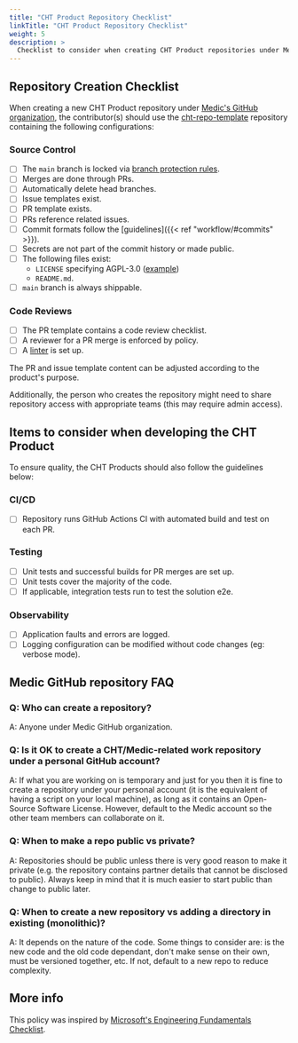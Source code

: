 ```yaml
---
title: "CHT Product Repository Checklist"
linkTitle: "CHT Product Repository Checklist"
weight: 5
description: >
  Checklist to consider when creating CHT Product repositories under Medic's GitHub organization account
---
```


## Repository Creation Checklist
When creating a new CHT Product repository under [Medic's GitHub organization](https://github.com/medic), the contributor(s) should use the [cht-repo-template](https://github.com/medic/cht-repo-template) repository containing the following configurations:

### Source Control
- [ ] The `main` branch is locked via [branch protection rules](https://docs.github.com/en/repositories/configuring-branches-and-merges-in-your-repository/managing-protected-branches/managing-a-branch-protection-rule).
- [ ] Merges are done through PRs.
- [ ] Automatically delete head branches.
- [ ] Issue templates exist.
- [ ] PR template exists.
- [ ] PRs reference related issues.
- [ ] Commit formats follow the [guidelines]({{< ref "workflow/#commits" >}}). 
- [ ] Secrets are not part of the commit history or made public.
- [ ] The following files exist:
    - `LICENSE` specifying AGPL-3.0 ([example](https://github.com/medic/cht-core/blob/master/LICENSE))
    - `README.md`.
- [ ] `main` branch is always shippable.

### Code Reviews
- [ ] The PR template contains a code review checklist.
- [ ] A reviewer for a PR merge is enforced by policy.
- [ ] A [linter](https://github.com/medic/eslint-config) is set up.

The PR and issue template content can be adjusted according to the product's purpose.

Additionally, the person who creates the repository might need to share repository access with appropriate teams (this may require admin access).

## Items to consider when developing the CHT Product
To ensure quality, the CHT Products should also follow the guidelines below:

### CI/CD
- [ ] Repository runs GitHub Actions CI with automated build and test on each PR.

### Testing
- [ ] Unit tests and successful builds for PR merges are set up.
- [ ] Unit tests cover the majority of the code.
- [ ] If applicable, integration tests run to test the solution e2e.

### Observability
- [ ] Application faults and errors are logged.
- [ ] Logging configuration can be modified without code changes (eg: verbose mode).

## Medic GitHub repository FAQ

### Q: Who can create a repository?
A: Anyone under Medic GitHub organization.

### Q: Is it OK to create a CHT/Medic-related work repository under a personal GitHub account?
A: If what you are working on is temporary and just for you then it is fine to create a repository under your personal account (it is the equivalent of having a script on your local machine), as long as it contains an Open-Source Software License. However, default to the Medic account so the other team members can collaborate on it.

### Q: When to make a repo public vs private?
A: Repositories should be public unless there is very good reason to make it private (e.g. the repository contains partner details that cannot be disclosed to public). Always keep in mind that it is much easier to start public than change to public later.

### Q: When to create a new repository vs adding a directory in existing (monolithic)?
A: It depends on the nature of the code. Some things to consider are: is the new code and the old code dependant, don't make sense on their own, must be versioned together, etc. If not, default to a new repo to reduce complexity.

## More info

This policy was inspired by [Microsoft's Engineering Fundamentals Checklist](https://microsoft.github.io/code-with-engineering-playbook/ENG-FUNDAMENTALS-CHECKLIST/).